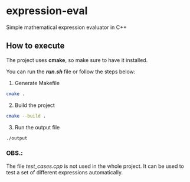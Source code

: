 # expression-eval
Simple mathematical expression evaluator in C++

## How to execute
The project uses **cmake**, so make sure to have it installed. 

You can run the ***run.sh*** file or follow the steps below:

1. Generate Makefile
```bash
cmake .
```
2. Build the project
```bash
cmake --build .
```
3. Run the output file
```bash
./output
```

### OBS.:
The file *test_cases.cpp* is not used in the whole project. It can be used to test a set of different expressions automatically.